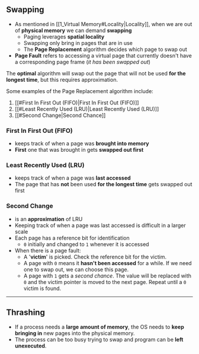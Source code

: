 

## Swapping
- As mentioned in [[1_Virtual Memory#Locality|Locality]], when we are out of **physical memory** we can demand **swapping**
	- Paging leverages **spatial locality**
	- Swapping only bring in pages that are in use
	- The **Page Replacement** algorithm decides which page to swap out
- **Page Fault** refers to accessing a virtual page that currently doesn't have a corresponding page frame (*it has been swapped out*)

The **optimal** algorithm will swap out the page that will not be used **for the longest time**, but this requires approximation.

Some examples of the Page Replacement algorithm include:
1. [[#First In First Out (FIFO)|First In First Out (FIFO)]]
2. [[#Least Recently Used (LRU)|Least Recently Used (LRU)]]
3. [[#Second Change|Second Chance]]


### First In First Out (FIFO)
- keeps track of when a page was **brought into memory**
- **First** one that was brought in gets **swapped out first**

### Least Recently Used (LRU)
- keeps track of when a page was **last accessed**
- The page that has **not** been used **for the longest time** gets swapped out first

### Second Change
- is an **approximation** of LRU
- Keeping track of when a page was last accessed is difficult in a larger scale
- Each page has a reference bit for identification
	- `0` initially and changed to `1` whenever it is accessed
- When there is a page fault:
	- A '**victim**' is picked. Check the reference bit for the victim.
	- A page with `0` means it **hasn't been accessed** for a while. If we need one to swap out, we can choose this page.
	- A page with `1` gets a *second chance*. The value will be replaced with `0` and the victim pointer is moved to the next page. Repeat until a `0` victim is found.


---
## Thrashing
- If a process needs a **large amount of memory**, the OS needs to **keep bringing in** new pages into the physical memory. 
- The process can be too busy trying to swap and program can be **left unexecuted**.